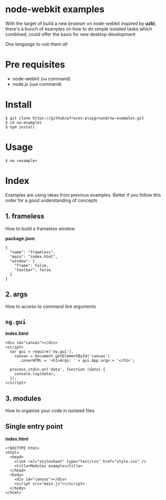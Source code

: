 # node-webkit examples

With the target of build a new browser on node-webkit inspired by **uzbl**,
there's a bunch of examples on how to do simple isolated tasks which combined,
could offer the basis for new desktop development

*One language to rule them all*

# Pre requisites

*   node-webkit (`nw` command)
*   node.js (`npm` command)

# Install

    $ git clone https://github/pfraces-playground/nw-examples.git
    $ cd nw-examples
    $ npm install

# Usage

    $ nw <example>

# Index

Examples are using ideas from previous examples. Better if you follow this
order for a good understanding of concepts

## 1. frameless

How to build a frameless window

**package.json**

    {
      "name": "frameless",
      "main": "index.html",
      "window": {
        "frame": false,
        "toolbar": false
      }
    }

## 2. args

How to access to command line arguments

## `ng.gui`

**index.html**

    <div id="canvas"></div>
    <script>
      var gui = require('nw.gui'),
        canvas = document.getElementById('canvas')
          .innerHTML = '<h1>Args: ' + gui.App.argv + '</h1>';

      process.stdin.on('data', function (data) {
        console.log(data);
      });
    </script>

## 3. modules

How to organize your code in isolated files

## Single entry point

**index.html**

    <!DOCTYPE html>
    <html>
      <head>
        <link rel="stylesheet" type="text/css" href="style.css" />
        <title>Modules example</title>
      </head>
      <body>
        <div id="canvas"></div>
        <script src="main.js"></script>
      </body>
    </html>
